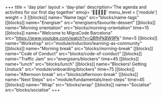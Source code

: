 +++
title = 'day plan'
layout = 'day-plan'
description='The agenda and activities for our first day together'
emoji= '🧑🏾‍🤝‍🧑🏾'
menu_level = ['module']
weight = 3
[[blocks]]
name="Name tags"
src="blocks/name-tags"
[[blocks]]
name="Energiser"
src="energisers/favourite-dessert"
[[blocks]]
name="Morning orientation"
src="blocks/morning-orientation"
time=15
[[blocks]]
name="Welcome to MigraCode Barcelona"
src="https://www.youtube.com/watch?v=QBfhPkBW9Pk"
time=5
[[blocks]]
name="Workshop"
src="module/induction/learning-as-community"
[[blocks]]
name="Morning break"
src="blocks/morning-break"
[[blocks]]
name="Code of Conduct"
src="blocks/code-of-conduct"
[[blocks]]
name="Traffic Jam"
src="energisers/blockers"
time=45
[[blocks]]
name="lunch"
src="blocks/lunch"
[[blocks]]
name="Blockers! Getting Unstuck"
src="module/onboarding/blockers"
time=75
[[blocks]]
name="Afternoon break"
src="blocks/afternoon-break"
[[blocks]]
name="Next Steps"
src="module/fundamentals/next-steps"
time=45
[[blocks]]
name="Wrap"
src="blocks/wrap"
[[blocks]]
name="Socialise"
src="blocks/socialise"
+++
